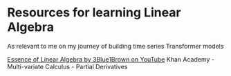 # Resources for learning Linear Algebra

As relevant to me on my journey of building time series Transformer models

[Essence of Linear Algebra by 3Blue1Brown on YouTube](https://www.youtube.com/playlist?list=PLZHQObOWTQDPD3MizzM2xVFitgF8hE_ab)
Khan Academy - Multi-variate Calculus - Partial Derivatives